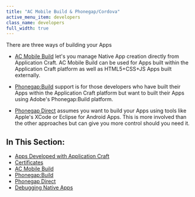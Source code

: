 ```yaml
---
title: "AC Mobile Build & Phonegap/Cordova"
active_menu_item: developers
class_name: developers
full_width: true
---
```



There are three ways of building your Apps

 - [AC Mobile Build](/developers/user-guide/ac-mobile-build-phonegap/cordova/ac-mobile-build/) let's you manage Native App creation directly from Application Craft. AC Mobile Build can be used for Apps built within the Application Craft platform as well as HTML5+CSS+JS Apps built externally.

 - [Phonegap:Build](/developers/user-guide/ac-mobile-build-phonegap/cordova/phonegapbuild/) support is for those developers who have built their Apps within the Application Craft platform but want to built their Apps using Adobe's Phonegap:Build platform.

 - [Phonegap Direct](/developers/user-guide/ac-mobile-build-phonegap/cordova/phonegap-direct) assumes you want to build your Apps using tools like Apple's XCode or Eclipse for Android Apps. This is more involved than the other approaches but can give you more control should you need it.

## In This Section:

 - [Apps Developed with Application Craft](/developers/user-guide/ac-mobile-build-phonegap/cordova/apps-developed-with-application-craft/)
 - [Certificates](/developers/user-guide/ac-mobile-build-phonegap/cordova/certificates/)
 - [AC Mobile Build](/developers/user-guide/ac-mobile-build-phonegap/cordova/ac-mobile-build/)
 - [Phonegap:Build](/developers/user-guide/ac-mobile-build-phonegap/cordova/phonegapbuild/)
 - [Phonegap Direct](/developers/user-guide/ac-mobile-build-phonegap/cordova/phonegap-direct)
 - [Debugging Native Apps](/developers/user-guide/ac-mobile-build-phonegap/cordova/debugging-native-apps)
